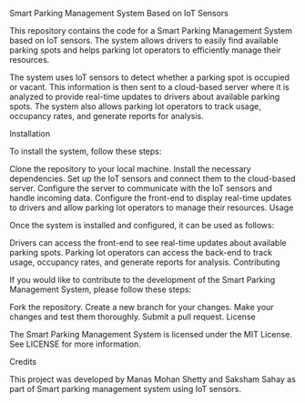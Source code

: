 Smart Parking Management System Based on IoT Sensors

This repository contains the code for a Smart Parking Management System based on IoT sensors. The system allows drivers to easily find available parking spots and helps parking lot operators to efficiently manage their resources.

The system uses IoT sensors to detect whether a parking spot is occupied or vacant. This information is then sent to a cloud-based server where it is analyzed to provide real-time updates to drivers about available parking spots. The system also allows parking lot operators to track usage, occupancy rates, and generate reports for analysis.

Installation

To install the system, follow these steps:

Clone the repository to your local machine.
Install the necessary dependencies.
Set up the IoT sensors and connect them to the cloud-based server.
Configure the server to communicate with the IoT sensors and handle incoming data.
Configure the front-end to display real-time updates to drivers and allow parking lot operators to manage their resources.
Usage

Once the system is installed and configured, it can be used as follows:

Drivers can access the front-end to see real-time updates about available parking spots.
Parking lot operators can access the back-end to track usage, occupancy rates, and generate reports for analysis.
Contributing

If you would like to contribute to the development of the Smart Parking Management System, please follow these steps:

Fork the repository.
Create a new branch for your changes.
Make your changes and test them thoroughly.
Submit a pull request.
License

The Smart Parking Management System is licensed under the MIT License. See LICENSE for more information.

Credits

This project was developed by Manas Mohan Shetty and Saksham Sahay as part of Smart parking management system using IoT sensors.
